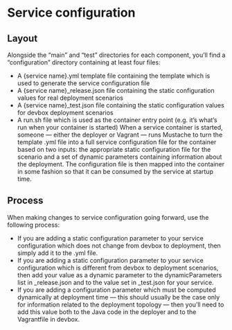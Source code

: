 # Service configuration

## Layout

Alongside the “main” and “test” directories for each component, you’ll find a “configuration” directory containing at least four files:
- A {service name}.yml template file containing the template which is used to generate the service configuration file
- A {service name}_release.json file containing the static configuration values for real deployment scenarios
- A {service name}_test.json file containing the static configuration values for devbox deployment scenarios
- A run.sh file which is used as the container entry point (e.g. it’s what’s run when your container is started)
When a service container is started, someone — either the deployer or Vagrant — runs Mustache to turn the template .yml file into a full service configuration file for the container based on two inputs: the appropriate static configuration file for the scenario and a set of dynamic parameters containing information about the deployment. The configuration file is then mapped into the container in some fashion so that it can be consumed by the service at startup time.

## Process

When making changes to service configuration going forward, use the following process:
- If you are adding a static configuration parameter to your service configuration which does not change from devbox to deployment, then simply add it to the .yml file.
- If you are adding a static configuration parameter to your service configuration which is different from devbox to deployment scenarios, then add your value as a dynamic parameter to the dynamicParameters list in _release.json and to the value set in _test.json for your service.
- If you are adding a configuration parameter which must be computed dynamically at deployment time — this should usually be the case only for information related to the deployment topology — then you’ll need to add this value both to the Java code in the deployer and to the Vagrantfile in devbox.
